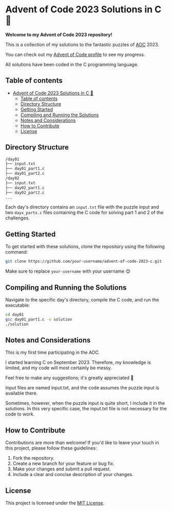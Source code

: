 # Advent of Code 2023 Solutions in C 🎄

**Welcome to my Advent of Code 2023 repository!**

This is a collection of my solutions to the fantastic puzzles of [AOC](https://adventofcode.com/) 2023.

You can check out my [Advent of Code profile](https://adventofcode.com/2023/leaderboard/private/view/3454791) to see my progress.

All solutions have been coded in the C programming language.

## Table of contents
- [Advent of Code 2023 Solutions in C 🎄](#advent-of-code-2023-solutions-in-c-)
  - [Table of contents](#table-of-contents)
  - [Directory Structure](#directory-structure)
  - [Getting Started](#getting-started)
  - [Compiling and Running the Solutions](#compiling-and-running-the-solutions)
  - [Notes and Considerations](#notes-and-considerations)
  - [How to Contribute](#how-to-contribute)
  - [License](#license)

## Directory Structure
```markdown
/day01
├── input.txt
├── day01_part1.c
├── day01_part2.c
/day02
├── input.txt
├── day02_part1.c
├── day02_part2.c
...
```

Each day's directory contains an `input.txt` file with the puzzle input and two `dayx_partx.c` files containing the C code for solving part 1 and 2 of the challenges.

## Getting Started

To get started with these solutions, clone the repository using the following command:

```bash
git clone https://github.com/your-username/advent-of-code-2023-c.git
```

Make sure to replace `your-username` with your username 😊

## Compiling and Running the Solutions

Navigate to the specific day's directory, compile the C code, and run the executable:

```bash
cd day01
gcc day01_part1.c -o solution
./solution
```

## Notes and Considerations

This is my first time participating in the AOC. 

I started learning C on September 2023. Therefore, my knowledge is limited, and my code will most certainly be messy.

Feel free to make any suggestions; it's greatly appreciated 🌟

Input files are named input.txt, and the code assumes the puzzle input is available there.

Sometimes, however, when the puzzle input is quite short, I include it in the solutions. In this very specific case, the input.txt file is not necessary for the code to work.

## How to Contribute

Contributions are more than welcome! If you'd like to leave your touch in this project, please follow these guidelines:

1. Fork the repository.
2. Create a new branch for your feature or bug fix.
3. Make your changes and submit a pull request.
4. Include a clear and concise description of your changes.

## License

This project is licensed under the [MIT License](LICENSE).
